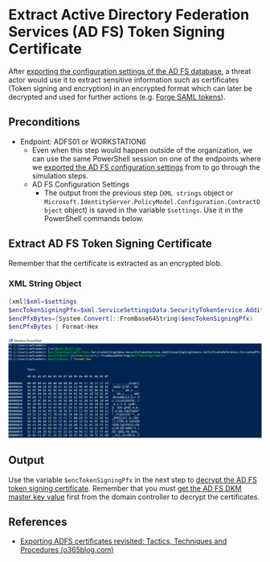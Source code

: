 # Extract Active Directory Federation Services (AD FS) Token Signing Certificate

After [exporting the configuration settings of the AD FS database](exportADFSConfigurationSettings.md), a threat actor would use it to extract sensitive information such as certificates (Token signing and encryption) in an encrypted format which can later be decrypted and used for further actions (e.g. [Forge SAML tokens](signSAMLToken.md)).

## Preconditions
* Endpoint: ADFS01 or WORKSTATION6
    * Even when this step would happen outside of the organization, we can use the same PowerShell session on one of the endpoints where we [exported the AD FS configuration settings](exportADFSConfigurationSettings.md) from to go through the simulation steps.
    * AD FS Configuration Settings
        * The output from the previous step (`XML strings` object or `Microsoft.IdentityServer.PolicyModel.Configuration.ContractObject` object) is saved in the variable `$settings`. Use it in the PowerShell commands below.

## Extract AD FS Token Signing Certificate

Remember that the certificate is extracted as an encrypted blob.

### XML String Object

```PowerShell
[xml]$xml=$settings
$encTokenSigningPfx=$xml.ServiceSettingsData.SecurityTokenService.AdditionalSigningTokens.CertificateReference.EncryptedPfx
$encPfxBytes=[System.Convert]::FromBase64String($encTokenSigningPfx)
$encPfxBytes | Format-Hex
```

![](../../resources/images/simulate_detect/credential-access/exportADFSTokenSigningCertificate/2021-05-19_12_adfs_get_encrypted_token_signing_cert.png)

## Output

Use the variable `$encTokenSigningPfx` in the next step to [decrypt the AD FS token signing certificate](decryptADFSTokenSigningCertificate.md). Remember that you must [get the AD FS DKM master key value](exportADFSDKMMasterKeyFromDC.md) first from the domain controller to decrypt the certificates.

## References
* [Exporting ADFS certificates revisited: Tactics, Techniques and Procedures (o365blog.com)](https://o365blog.com/post/adfs/)